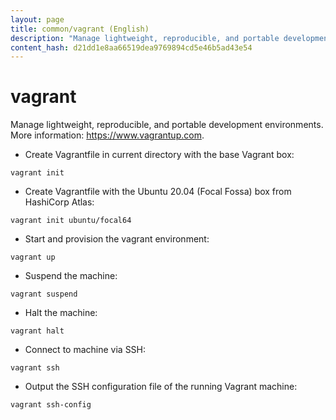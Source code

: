 ```yaml
---
layout: page
title: common/vagrant (English)
description: "Manage lightweight, reproducible, and portable development environments."
content_hash: d21dd1e8aa66519dea9769894cd5e46b5ad43e54
---
```

# vagrant

Manage lightweight, reproducible, and portable development environments.
More information: <https://www.vagrantup.com>.

- Create Vagrantfile in current directory with the base Vagrant box:

`vagrant init`

- Create Vagrantfile with the Ubuntu 20.04 (Focal Fossa) box from HashiCorp Atlas:

`vagrant init ubuntu/focal64`

- Start and provision the vagrant environment:

`vagrant up`

- Suspend the machine:

`vagrant suspend`

- Halt the machine:

`vagrant halt`

- Connect to machine via SSH:

`vagrant ssh`

- Output the SSH configuration file of the running Vagrant machine:

`vagrant ssh-config`
